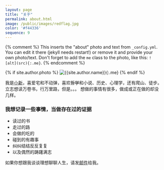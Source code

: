 ```yaml
---
layout: page
title: "关于"
permalink: about.html
image: /public/images/redflag.jpg
color: '#f44336'
sequence: 9
---
```



{% comment %}
  This inserts the "about" photo and text from `_config.yml`.
  You can edit it there (jekyll needs restart!) or remove it and provide your own photo/text.
  Don't forget to add the `me` class to the photo, like this: `![alt](src){:.me}`.
{% endcomment %}

{% if site.author.photo %}
  ![{{site.author.name}}]({{site.author.photo}}){:.me}
{% endif %}


我是<u>小新</u>，喜爱宅和不动弹，喜欢<del>哲学</del>和小说、历史、心理学，还有爬山、徒步。立志想读万卷书，行万里路，但是。。。
想做的事情有很多，做成或正在做的却没几样。


### 我想记录一些事情，当做存在过的证据
- 读过的书
- 走过的路
- 会做的吃的
- 碰到的有趣事
- 纠纠结结反反复复
- 以及偶然的踌躇满志



如果你想跟我谈谈理想聊聊人生，请发[邮件](mailto:runa.rayna@gmial.com)给我。


